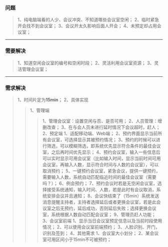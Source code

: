 ### 问题
>1、纯电脑端看的人少、会议冲突、不知道哪些会议室空闲；
2、临时紧急开会找不到会议室；
3、会议开太久影响后面人开会；
4、未预定却占用会议室；
***
### 需要解决
>1、知道空闲会议室的编号和空闲时段；
2、灵活利用会议室资源；
3、灵活管理会议室；
***
### 需求解决
>1、时间片定为**15min**；
2、具体实现
>>1、管理端
>>>1、管理会议室：设置空闲与否、是否可用；
2、人员管理：增删改查；
3、在与会人员未进行延时情况下会议超时，赶人；
>>2、预定端
>>>1、适配移动端、Web端；
2、预约界面显示当前所有会议室，可选择显示其被预约情况；
3、预约的时候可以进行筛选，可以模糊筛选，即系统优先显示符合条件的最佳会议室，之后再时间优先显示；
4、预约会议室，输入一些信息后可以实时显示可用会议室（比如输入时间，显示当前时间可用会议室，再输入人数，显示符合时间与人数的会议室），可以取消预约；
5、一键预约会议室，紧急会议，提供一键预约，需要输入人数，系统自动匹配临近时间的最佳会议室（需要吗？）；
6、例会预约；
7、预约会议时若是无空闲会议室，选择接受系统通知，输入时间、人数，若是此时有会议取消，系统安排会议并且通知；
8、会议快结束了（15min）系统发送消息提醒主持者，主持者选择延后或者更换会议室，若是此会议室之后无预约，延后成功，否则延后失败；选择更换会议室，系统根据人数自动匹配会议室；
9、管理员赶人功能；
>>3、会议室前端
>>>1、显示当日会议室预定信息以及当前时段使用情况；
2、可以使用会议室前端预约；
3、人脸识别、开门，识别及签到；
>>4、其他需求
>>>1、会议室大小划分；
2、某会议室可用区间小于15min不可被预约；
